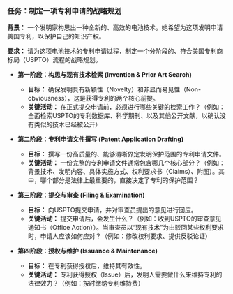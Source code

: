### 任务：制定一项专利申请的战略规划

**背景：**
一个发明家构思出一种全新的、高效的电池技术。她希望为这项发明申请美国专利，以保护自己的知识产权。

**要求：**
请为这项电池技术的专利申请过程，制定一个分阶段的、符合美国专利商标局（USPTO）流程的战略规划。

*   **第一阶段：构思与现有技术检索 (Invention & Prior Art Search)**
    *   **目标：** 确保发明具有新颖性（Novelty）和非显而易见性（Non-obviousness），这是获得专利的两个核心前提。
    *   **关键活动：** 在正式提交申请前，必须进行哪些关键的检索工作？（例如：全面检索USPTO的专利数据库、科学期刊、以及其他公开文献，以确认没有类似的技术已经被公开）

*   **第二阶段：专利申请文件撰写 (Patent Application Drafting)**
    *   **目标：** 撰写一份高质量的、能够清晰界定发明保护范围的专利申请文件。
    *   **关键活动：** 一份完整的专利申请文件通常包含哪几个核心部分？（例如：背景技术、发明内容、具体实施方式、权利要求书（Claims）、附图）。其中，哪个部分是法律上最重要的，直接决定了专利的保护范围？

*   **第三阶段：提交与审查 (Filing & Examination)**
    *   **目标：** 向USPTO提交申请，并对审查员提出的意见进行回应。
    *   **关键活动：** 提交申请后，会发生什么？（例如：收到USPTO的审查意见通知书（Office Action））。当审查员以“现有技术”为由驳回某些权利要求时，申请人应该如何应对？（例如：修改权利要求、提供反驳论证）

*   **第四阶段：授权与维护 (Issuance & Maintenance)**
    *   **目标：** 在专利获得授权后，维持其有效性。
    *   **关键活动：** 专利获得授权（Issue）后，发明人需要做什么来维持专利的法律效力？（例如：按时缴纳专利维持费）
